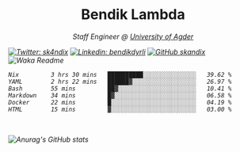 <h1 align="center"> Bendik Lambda </h1>
<p align="center"><em>Staff Engineer @ <a href="http://www.uia.no">University of Agder</a></p>



[![Twitter: sk4ndix](https://img.shields.io/twitter/follow/sk4ndix?style=social)](https://twitter.com/sk4ndix)
[![Linkedin: bendikdyrli](https://img.shields.io/badge/-bendikdyrli-blue?style=flat-square&logo=Linkedin&logoColor=white&link=https://www.linkedin.com/in/bendikdyrli/)](https://www.linkedin.com/in/bendikdyrli/)
[![GitHub skandix](https://img.shields.io/github/followers/skandix?label=follow&style=social)](https://github.com/skandix)
![Waka Readme](https://github.com/skandix/skandix/workflows/Waka%20Readme/badge.svg)


<!--START_SECTION:waka-->

```text
Nix         3 hrs 30 mins   ██████████░░░░░░░░░░░░░░░   39.62 %
YAML        2 hrs 22 mins   ██████▓░░░░░░░░░░░░░░░░░░   26.97 %
Bash        55 mins         ██▓░░░░░░░░░░░░░░░░░░░░░░   10.41 %
Markdown    34 mins         █▓░░░░░░░░░░░░░░░░░░░░░░░   06.58 %
Docker      22 mins         █░░░░░░░░░░░░░░░░░░░░░░░░   04.19 %
HTML        15 mins         ▓░░░░░░░░░░░░░░░░░░░░░░░░   03.00 %
```

<!--END_SECTION:waka-->

  <br>
  
![Anurag's GitHub stats](https://github-readme-stats.vercel.app/api?username=skandix&show_icons=true&theme=tokyonight)


